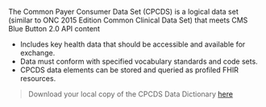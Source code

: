 

The Common Payer Consumer Data Set (CPCDS) is a logical data set (similar to ONC 2015 Edition Common Clinical Data Set) that meets CMS Blue Button 2.0 API content

*  Includes key health data that should be accessible and available for exchange.
*  Data must conform with specified vocabulary standards and code sets.
*  CPCDS data elements can be stored and queried as profiled FHIR resources.

> Download your local copy of the CPCDS Data Dictionary <a download="CARIN Blue Button Framework_072219_BCBSA_11192019.pdf" href=images/x.xlsx> here </a>

